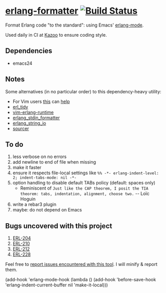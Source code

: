 # [erlang-formatter](https://github.com/fenollp/erlang-formatter) [![Build Status](https://travis-ci.org/fenollp/erlang-formatter.svg?branch=master)](https://travis-ci.org/fenollp/erlang-formatter)

Format Erlang code "to the standard": using Emacs' [erlang-mode](http://erlang.org/doc/man/erlang.el.html).

Used daily in CI at [Kazoo](https://github.com/2600Hz/Kazoo) to ensure coding style.

## Dependencies

* emacs24

## Notes

Some alternatives (in no particular order) to this dependency-heavy utility:

* For Vim users [this](http://erlang.org/pipermail/erlang-questions/2009-February/041719.html) can [help](http://stackoverflow.com/questions/4085411/vim-indent-like-emacs)
* [erl_tidy](./test/before/erl_tidy.escript)
* [vim-erlang-runtime](https://github.com/vim-erlang/vim-erlang-runtime)
* [erlang_stdin_formatter](https://github.com/ebengt/erlang_stdin_formatter)
* [erlang_string_io](https://github.com/ebengt/erlang_string_io)
* [sourcer](https://github.com/erlang/sourcer)

## To do

1. less verbose on no errors
1. add newline to end of file when missing
1. make it faster
1. ensure it respects file-local settings like `%% -*- erlang-indent-level: 2; indent-tabs-mode: nil -*-`
1. option handling to disable default TABs policy (default: spaces only)
    * Reminiscent of `Just like the CAP theorem, I posit the TIA theorem: tabs, indentation, alignment, choose two.` -- Loïc Hoguin
1. write a rebar3 plugin
1. maybe: do not depend on Emacs

## Bugs uncovered with this project

1. [ERL-204](https://bugs.erlang.org/browse/ERL-204)
1. [ERL-210](https://bugs.erlang.org/browse/ERL-210)
1. [ERL-212](https://bugs.erlang.org/browse/ERL-212)
1. [ERL-228](https://bugs.erlang.org/browse/ERL-228)

Feel free to [report issues encountered with this tool](https://github.com/fenollp/erlang-formatter/issues).
I will minify & report them.




(add-hook 'erlang-mode-hook (lambda () (add-hook 'before-save-hook 'erlang-indent-current-buffer nil 'make-it-local)))
